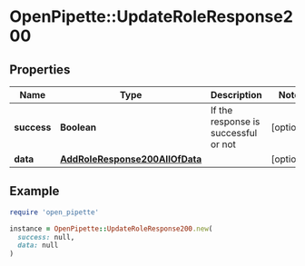 # OpenPipette::UpdateRoleResponse200

## Properties

| Name | Type | Description | Notes |
| ---- | ---- | ----------- | ----- |
| **success** | **Boolean** | If the response is successful or not | [optional] |
| **data** | [**AddRoleResponse200AllOfData**](AddRoleResponse200AllOfData.md) |  | [optional] |

## Example

```ruby
require 'open_pipette'

instance = OpenPipette::UpdateRoleResponse200.new(
  success: null,
  data: null
)
```

